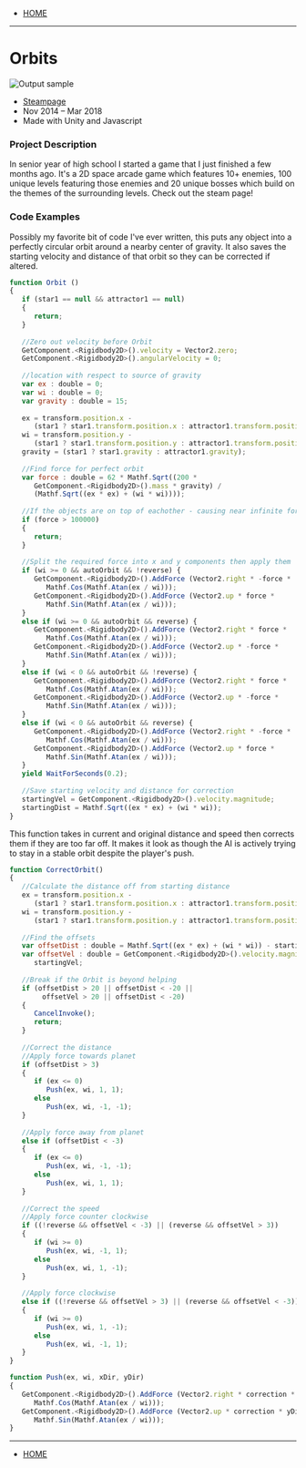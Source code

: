 - [HOME](https://avijr.com)

---

# Orbits

![Output sample](https://github.com/Polaros/AVI/gifs/raw/master/orbits.gif)

- [Steampage](https://store.steampowered.com/app/719350/Orbits/)
- Nov 2014 – Mar 2018
- Made with Unity and Javascript

### Project Description
In senior year of high school I started a game that I just finished a few months ago. It's a 2D space arcade game which features 10+ enemies, 100 unique levels featuring those enemies and 20 unique bosses which build on the themes of the surrounding levels. Check out the steam page!

### Code Examples
Possibly my favorite bit of code I've ever written, this puts any object into a perfectly circular orbit around a nearby center of gravity. It also saves the starting velocity and distance of that orbit so they can be corrected if altered.
```javascript
function Orbit ()
{
   if (star1 == null && attractor1 == null)
   {
      return;
   }
			
   //Zero out velocity before Orbit
   GetComponent.<Rigidbody2D>().velocity = Vector2.zero;
   GetComponent.<Rigidbody2D>().angularVelocity = 0;
	
   //location with respect to source of gravity
   var ex : double = 0;
   var wi : double = 0;
   var gravity : double = 15;
	
   ex = transform.position.x - 
      (star1 ? star1.transform.position.x : attractor1.transform.position.x);
   wi = transform.position.y - 
      (star1 ? star1.transform.position.y : attractor1.transform.position.y);
   gravity = (star1 ? star1.gravity : attractor1.gravity);
	
   //Find force for perfect orbit
   var force : double = 62 * Mathf.Sqrt((200 * 
      GetComponent.<Rigidbody2D>().mass * gravity) / 
      (Mathf.Sqrt((ex * ex) + (wi * wi))));
   
   //If the objects are on top of eachother - causing near infinite force
   if (force > 100000)
   {
      return;
   }
	
   //Split the required force into x and y components then apply them
   if (wi >= 0 && autoOrbit && !reverse) {
      GetComponent.<Rigidbody2D>().AddForce (Vector2.right * -force *
         Mathf.Cos(Mathf.Atan(ex / wi)));
      GetComponent.<Rigidbody2D>().AddForce (Vector2.up * force *
         Mathf.Sin(Mathf.Atan(ex / wi)));
   }
   else if (wi >= 0 && autoOrbit && reverse) {
      GetComponent.<Rigidbody2D>().AddForce (Vector2.right * force *
         Mathf.Cos(Mathf.Atan(ex / wi)));
      GetComponent.<Rigidbody2D>().AddForce (Vector2.up * -force *
         Mathf.Sin(Mathf.Atan(ex / wi)));
   }
   else if (wi < 0 && autoOrbit && !reverse) {
      GetComponent.<Rigidbody2D>().AddForce (Vector2.right * force *
         Mathf.Cos(Mathf.Atan(ex / wi)));
      GetComponent.<Rigidbody2D>().AddForce (Vector2.up * -force *
         Mathf.Sin(Mathf.Atan(ex / wi)));
   }
   else if (wi < 0 && autoOrbit && reverse) {
      GetComponent.<Rigidbody2D>().AddForce (Vector2.right * -force *
         Mathf.Cos(Mathf.Atan(ex / wi)));
      GetComponent.<Rigidbody2D>().AddForce (Vector2.up * force *
         Mathf.Sin(Mathf.Atan(ex / wi)));
   }
   yield WaitForSeconds(0.2);
   
   //Save starting velocity and distance for correction
   startingVel = GetComponent.<Rigidbody2D>().velocity.magnitude;
   startingDist = Mathf.Sqrt((ex * ex) + (wi * wi));
}
```

This function takes in current and original distance and speed then corrects them if they are too far off. It makes it look as though the AI is actively trying to stay in a stable orbit despite the player's push.
```javascript
function CorrectOrbit()
{
   //Calculate the distance off from starting distance
   ex = transform.position.x - 
      (star1 ? star1.transform.position.x : attractor1.transform.position.x);
   wi = transform.position.y - 
      (star1 ? star1.transform.position.y : attractor1.transform.position.y);
   
   //Find the offsets
   var offsetDist : double = Mathf.Sqrt((ex * ex) + (wi * wi)) - startingDist;
   var offsetVel : double = GetComponent.<Rigidbody2D>().velocity.magnitude -
      startingVel;
	
   //Break if the Orbit is beyond helping
   if (offsetDist > 20 || offsetDist < -20 || 
        offsetVel > 20 || offsetDist < -20)
   {
      CancelInvoke();
      return;
   }
	
   //Correct the distance
   //Apply force towards planet
   if (offsetDist > 3)
   {
      if (ex <= 0)
         Push(ex, wi, 1, 1);
      else
         Push(ex, wi, -1, -1);
   }
   
   //Apply force away from planet
   else if (offsetDist < -3)
   {
      if (ex <= 0)
         Push(ex, wi, -1, -1);
      else
         Push(ex, wi, 1, 1);
   }
	
   //Correct the speed
   //Apply force counter clockwise
   if ((!reverse && offsetVel < -3) || (reverse && offsetVel > 3))
   {
      if (wi >= 0)
         Push(ex, wi, -1, 1);
      else
         Push(ex, wi, 1, -1);
   }
   
   //Apply force clockwise
   else if ((!reverse && offsetVel > 3) || (reverse && offsetVel < -3))
   {
      if (wi >= 0)
         Push(ex, wi, 1, -1);
      else
         Push(ex, wi, -1, 1);
   }
}

function Push(ex, wi, xDir, yDir)
{
   GetComponent.<Rigidbody2D>().AddForce (Vector2.right * correction * xDir * 
      Mathf.Cos(Mathf.Atan(ex / wi)));
   GetComponent.<Rigidbody2D>().AddForce (Vector2.up * correction * yDir *
      Mathf.Sin(Mathf.Atan(ex / wi)));
}
```

---

- [HOME](https://avijr.com)
